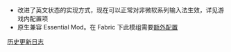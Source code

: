  - 改进了英文状态的实现方式，现在可以正常对非微软系列输入法生效，详见游戏内配置项
 - 原生兼容 Essential Mod。在 Fabric 下此模组需要[额外配置](https://github.com/reserveword/IMBlocker?tab=readme-ov-file#已支持的具有自定义gui实现的模组)

[历史更新日志](https://github.com/LitnhJacuzzi/IMBlocker/blob/dev/Changelog_History.md)